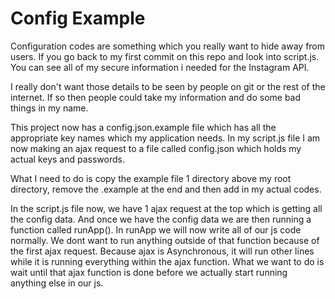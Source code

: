 # Config Example

Configuration codes are something which you really want to hide away from users.
If you go back to my first commit on this repo and look into script.js. You can see all of my secure information i needed for the Instagram API.

I really don't want those details to be seen by people on git or the rest of the internet.
If so then people could take my information and do some bad things in my name.

This project now has a config.json.example file which has all the appropriate key names which my application needs.
In my script.js file I am now making an ajax request to a file called config.json which holds my actual keys and passwords.

What I need to do is copy the example file 1 directory above my root directory, remove the .example at the end and then add in my actual codes.

In the script.js file now, we have 1 ajax request at the top which is getting all the config data. And once we have the config data we are then running a function called runApp(). In runApp we will now write all of our js code normally. We dont want to run anything outside of that function because of the first ajax request. Because ajax is Asynchronous, it will run other lines while it is running everything within the ajax function. What we want to do is wait until that ajax function is done before we actually start running anything else in our js.
